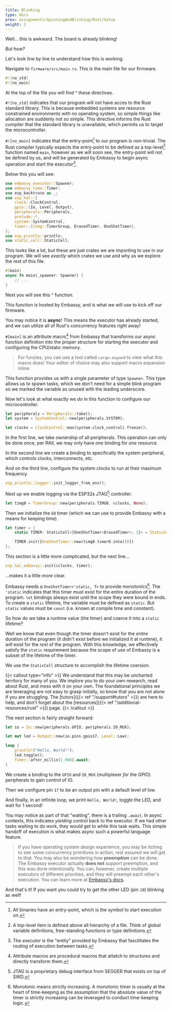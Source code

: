 ```yaml
---
title: Blinking
type: docs
prev: assignments/SpinningAndBlinking/Rust/Setup
weight: 2
---
```


Well... this is awkward. The board is already blinking!

*But how?*

Let's look line by line to understand how this is working.

Navigate to `firmware/src/main.rs`. This is the main file for our firmware.

```rust
#![no_std]
#![no_main]
```

At the top of the file you will find ^ these directives.

`#![no_std]` indicates that our program will *not* have acces to the Rust
standard library. This is because embedded systems are resource constrained
environments with no operating system, so simple things like allocation are
suddenly not so simple. This directive informs the Rust compiler that the
standard library is unavailable, which permits us to target the microcontroller.

`#![no_main]` indicates that the entry-point[^1] to our program is non-trivial.
The Rust compiler typically expects the entry-point to be defined as a top-level[^2]
function named `main`, however as we will soon see, the entry-point will not be
defined by us, and will be generated by Embassy to begin async operation and start
the executor[^3].

Below this you will see:

```rust
use embassy_executor::Spawner;
use embassy_time::Timer;
use esp_backtrace as _;
use esp_hal::{
    clock::ClockControl,
    gpio::{Io, Level, Output},
    peripherals::Peripherals,
    prelude::*,
    system::SystemControl,
    timer::{timg::TimerGroup, ErasedTimer, OneShotTimer},
};
use esp_println::println;
use static_cell::StaticCell;
```

This looks like a lot, but these are just crates we are importing to use in our
program. We will see *exactly* which crates we use and why as we explore the rest
of this file.

```rust
#[main]
async fn main(_spawner: Spawner) {
    // ...
}
```

Next you will see this ^ function.

This function is hosted by Embassy, and is what we will use to kick off our firmware.

You may notice it is **async**! This means the executor has already started, and we
can utilize all of Rust's concurrency features right away!

`#[main]` is an attribute macro[^5] from Embassy that transforms our async function
definition into the proper structure for starting the executor and configuring the
CPU/static memory.
> For funzies, you can use a tool called `cargo-expand` to view what this macro does!
> Your editor of choice may also support macro expansion inline.

This function provides us with a single parameter of type `Spawner`. This type allows
us to spawn tasks, which we don't need for a simple blink program so we marked the
variable as unused with the leading underscore.

Now let's look at what exactly we *do* in this function to configure our microcontroller.

```rust
let peripherals = Peripherals::take();
let system = SystemControl::new(peripherals.SYSTEM);

let clocks = ClockControl::max(system.clock_control).freeze();
```

In the first line, we take ownership of all peripherals. This operation can only be done
once, per RAII, we may only have *one* binding for *one* resource.

In the second line we create a binding to specifically the system peripheral, which controls
clocks, interconnects, etc.

And on the third line, configure the system clocks to run at their maximum frequency.

```rust
esp_println::logger::init_logger_from_env();
```

Next up we enable logging via the ESP32s JTAG[^8] controller.

```rust
let timg0 = TimerGroup::new(peripherals.TIMG0, &clocks, None);
```

Then we initialize the `G0` timer (which we can use to provide Embassy with a means for
keeping time).

```rust
let timer = {
    static TIMER: StaticCell<[OneShotTimer<ErasedTimer>; 1]> = StaticCell::new();

    TIMER.init([OneShotTimer::new(timg0.timer0.into())])
};
```

This section is a little more complicated, but the next line...

```rust
esp_hal_embassy::init(&clocks, timer);
```

...makes it a little more clear.

Embassy needs a `OneShotTimer<'static, T>` to provide monotonics[^10]. The `'static` indicates
that this timer must exist for the entire duration of the program. `let` bindings always exist
until the scope they were bound in ends. To create a `static` lifetime, the variable must be
defined as `static`. But `static` values must be `const` (i.e. known at compile time and constant).

So how do we take a runtime value (the timer) and coerce it into a `static` lifetime?

Well we know that even though the timer doesn't exist for the *entire* duration of the program
(it didn't exist before we initialized it at runtime), it *will* exist for the *rest* of the program. With this knowledge, we effectively satisfy the `static`
requirement because the scope of use of Embassy is a subset of the lifetime of the timer.

We use the `StaticCell` structure to accomplish the lifetime coersion.

{{< callout type="info" >}}
  We understand that this may be uncharted territory for many of you. We implore you to do your own
  research, read about Rust, and mess with it on your own. The foundational principles we are leveraging
  are not easy to grasp initially, so know that you are not alone if you are struggling. The [tutors]({{< ref "/support#tutors" >}})
  are here to help, and don't forget about the [resources]({{< ref "/additional-resources/rust" >}}) page.
{{< /callout >}}

The next section is fairly straight forward:

```rust
let io = Io::new(peripherals.GPIO, peripherals.IO_MUX);

let mut led = Output::new(io.pins.gpio17, Level::Low);

loop {
    println!("Hello, World!");
    led.toggle();
    Timer::after_millis(1_000).await;
}
```

We create a binding to the `GPIO` and `IO_MUX` (multiplexer *for* the GPIO) peripherals to gain control of IO.

Then we configure pin `17` to be an output pin with a default level of low.

And finally, in an infinite loop, we print `Hello, World!`, toggle the LED, and wait for 1 second!

You may notice as part of that "waiting", there is a trailing `.await`. In async contexts, this indicates
*yielding* control back to the executor. If we had other tasks waiting to do work, they would get to
while this task waits. This simple handoff of execution is what makes async such a powerful
language feature.

> If you have operating system design experience, you may be itching to see some concurrency primitives
> in action, rest assured we will get to that. You may also be wondering how **preemption** can be done.
> The Embassy executor actually **does not** support preemption, and this was done intentionally.
> You can, however, create multiple executors of different priorities, and they will preempt each other's
> execution. You can learn more at [Embassy's docs](https://embassy.dev/book/#_executor_2).

And that's it! If you want you could try to get the other LED (pin `18`) blinking as well!

[^1]: All binaries have an entry-point, which is the symbol to start execution on.
[^2]: A top-level item is defined above all hierarchy of a file. Think of global
variable definitions, free-standing functions or type definitions.
[^3]: The *executor* is the "entity" provided by Embassy that fascilitates the
routing of execution between tasks.
[^5]: Attribute macros are procedural macros[^6] that attatch to structures
and directly transform them.
[^6]: Procedural macros are an advanced type of macro[^7] that are mini Rust programs
written to be executed by the compiler at compile-time. As opposed to *declarative*
macros which do a direct symbol transformation.
[^7]: Macros are like functions that transform code at compile-time.
[^8]: JTAG is a proprietary debug interface from SEGGER that exists on top of SWD[^9].
[^9]: **S**serial **W**ire **D**ebug (SWD) is a debug protocol created by ARM for
debugging ARM CPUs. This is extremely useful as we can remotely debug microcontrollers
via this interface. You can use it to transfer log-style information, or via the
microcontroller's debug peripheral, you could even start a GDB (or LLDB) session like any
local process.
[^10]: Monotonic means strictly increasing. A monotonic timer is usually at the heart
of time-keeping as the assumption that the absolute value of the timer is strictly
increasing can be leveraged to conduct time-keeping logic.
